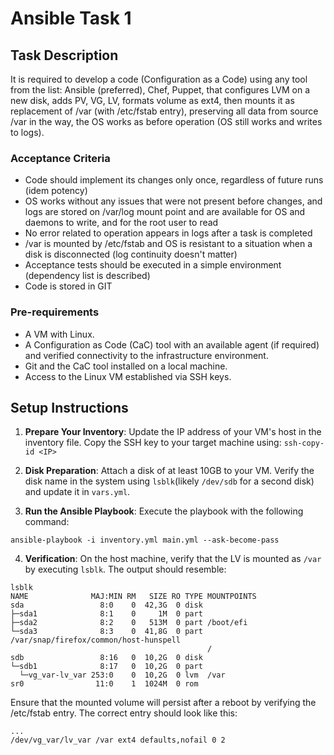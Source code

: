 # Ansible Task 1

## Task Description

It is required to develop a code (Configuration as a Code) using any tool from the list: Ansible (preferred), Chef, Puppet, that configures LVM on a new disk, adds PV, VG, LV, formats volume as ext4, then mounts it as replacement of /var (with /etc/fstab entry), preserving all data from source /var in the way, the OS works as before operation (OS still works and writes to logs).

### Acceptance Criteria

- Code should implement its changes only once, regardless of future runs (idem potency)
- OS works without any issues that were not present before changes, and logs are stored on /var/log mount point and are available for OS and daemons to write, and for the root user to read
- No error related to operation appears in logs after a task is completed
- /var is mounted by /etc/fstab and OS is resistant to a situation when a disk is disconnected (log continuity doesn't matter)
- Acceptance tests should be executed in a simple environment (dependency list is described)
- Code is stored in GIT

### Pre-requirements

- A VM with Linux.
- A Configuration as Code (CaC) tool with an available agent (if required) and verified connectivity to the infrastructure environment.
- Git and the CaC tool installed on a local machine.
- Access to the Linux VM established via SSH keys.

## Setup Instructions

1. **Prepare Your Inventory**: Update the IP address of your VM's host in the inventory file. Copy the SSH key to your target machine using:
`ssh-copy-id <IP>`

2. **Disk Preparation**: Attach a disk of at least 10GB to your VM. Verify the disk name in the system  using `lsblk`(likely `/dev/sdb` for a second disk) and update it in `vars.yml`.

3. **Run the Ansible Playbook**:
Execute the playbook with the following command:

`ansible-playbook -i inventory.yml main.yml --ask-become-pass`

4. **Verification**:
On the host machine, verify that the LV is mounted as `/var` by executing `lsblk`. The output should resemble:

```
lsblk
NAME              MAJ:MIN RM   SIZE RO TYPE MOUNTPOINTS
sda                 8:0    0  42,3G  0 disk
├─sda1              8:1    0     1M  0 part
├─sda2              8:2    0   513M  0 part /boot/efi
└─sda3              8:3    0  41,8G  0 part /var/snap/firefox/common/host-hunspell
                                            /
sdb                 8:16   0  10,2G  0 disk
└─sdb1              8:17   0  10,2G  0 part
  └─vg_var-lv_var 253:0    0  10,2G  0 lvm  /var
sr0                11:0    1  1024M  0 rom
```

Ensure that the mounted volume will persist after a reboot by verifying the /etc/fstab entry. The correct entry should look like this:
```
...
/dev/vg_var/lv_var /var ext4 defaults,nofail 0 2
```
